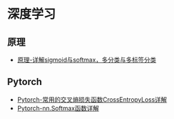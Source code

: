 # 深度学习

## 原理
* [原理-详解sigmoid与softmax，多分类与多标签分类](./2021/2021-04/2021-04-12/原理-详解sigmoid与softmax，多分类与多标签分类.md)

## Pytorch
* [Pytorch-常用的交叉熵损失函数CrossEntropyLoss详解](./2021/2021-03/2021-03-11/Pytorch-常用的交叉熵损失函数CrossEntropyLoss详解.md)
* [Pytorch-nn.Softmax函数详解](./2021/2021-03/2021-03-12/Pytorch-nn.Softmax函数详解.md)
